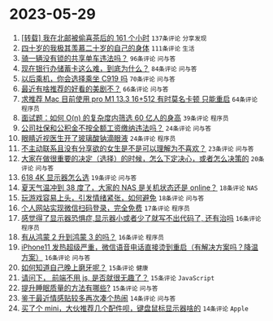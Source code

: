 # 2023-05-29

1. [[转载] 我在北邮被偷喜茶后的 161 个小时](https://www.v2ex.com/t/943867) `137条评论` `分享发现`
1. [四十岁的我极其羡慕二十岁的自己的身体](https://www.v2ex.com/t/943721) `111条评论` `生活`
1. [骑一辆没有锁的共享单车违法吗？](https://www.v2ex.com/t/943754) `96条评论` `问与答`
1. [现在银行办储蓄卡这么难，到底为什么？](https://www.v2ex.com/t/943822) `84条评论` `问与答`
1. [以后乘机，你会选择乘坐 C919 吗](https://www.v2ex.com/t/943881) `70条评论` `问与答`
1. [最近有啥推荐的好看的美剧不？](https://www.v2ex.com/t/943802) `66条评论` `问与答`
1. [求推荐 Mac 目前使用 pro M1 13.3 16+512 有时莫名卡顿 只能重启](https://www.v2ex.com/t/943779) `64条评论` `程序员`
1. [面试题：如何 O(n) 的复杂度内筛选 60 亿人的身高](https://www.v2ex.com/t/943925) `39条评论` `程序员`
1. [公司社保和公积金不按全额工资缴纳违法吗？](https://www.v2ex.com/t/943877) `24条评论` `问与答`
1. [眼睛近视医生开了玻璃酸钠滴眼液](https://www.v2ex.com/t/943768) `24条评论` `程序员`
1. [不主动联系且没有分享欲的女生是不是可以理解为不喜欢？](https://www.v2ex.com/t/943947) `23条评论` `问与答`
1. [大家在做很重要的决定（选择）的时候，怎么下定决心，或者怎么决策的](https://www.v2ex.com/t/943803) `20条评论` `问与答`
1. [618 4K 显示器怎么选](https://www.v2ex.com/t/943749) `19条评论` `问与答`
1. [夏天气温冲到 38 度了，大家的 NAS 是关机状态还是 online？](https://www.v2ex.com/t/943864) `18条评论` `NAS`
1. [玩游戏容易上头，引发情绪紧张，如何避免](https://www.v2ex.com/t/943801) `18条评论` `问与答`
1. [个人网站实现微信扫码登录，完全免费](https://www.v2ex.com/t/943752) `17条评论` `程序员`
1. [感觉得了显示器恐惧症,显示器小或者少了就写不出代码了, 还有治吗](https://www.v2ex.com/t/943928) `16条评论` `程序员`
1. [有从鸿蒙 2 升到鸿蒙 3 的吗？](https://www.v2ex.com/t/943901) `16条评论` `程序员`
1. [iPhone11 发热超级严重，微信语音电话直接烫到重启（有解决方案吗？降温方案）](https://www.v2ex.com/t/943888) `16条评论` `问与答`
1. [如何知道自己晚上磨牙呢？](https://www.v2ex.com/t/943909) `15条评论` `健康`
1. [请问下， 前端不用 js, 是否就很无趣了？](https://www.v2ex.com/t/943903) `15条评论` `JavaScript`
1. [提升睡眠质量的方法有哪些?](https://www.v2ex.com/t/943870) `15条评论` `问与答`
1. [鉴于最近情感贴较多再次凑个热闹](https://www.v2ex.com/t/943880) `14条评论` `问与答`
1. [买了个 mini，大伙推荐几个配件呗，键盘鼠标显示器啥的](https://www.v2ex.com/t/943811) `14条评论` `Apple`
